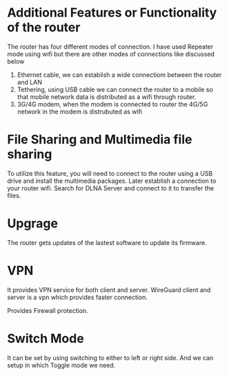 # Additional Features or Functionality of the router

The router has four different modes of connection. I have used Repeater mode using wifi but there are other modes of connections like discussed below
1) Ethernet cable, we can establish a wide connectiom between the router and LAN
2) Tethering, using USB cable we can connect the router to a mobile so that mobile network data is distributed as a wifi through router.
3) 3G/4G modem, when the modem is connected to router the 4G/5G network in the modem is distrubuted as wifi

# File Sharing and Multimedia file sharing

To utilize this feature, you will need to connect to the router using a USB drive and install the multimedia packages. Later establish a connection to your router wifi. Search for DLNA Server and connect to it to transfer the files.

# Upgrage 

The router gets updates of the lastest software to update its firmware.

# VPN 

It provides VPN service for both client and server. 
WireGuard client and server is a vpn which provides faster connection.

Provides Firewall protection.

# Switch Mode

It can be set by using switching to either to left or right side. And we can setup in which Toggle mode we need.
